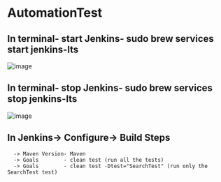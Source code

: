 # AutomationTest

## In terminal- start Jenkins-  sudo brew services start jenkins-lts
![image](https://github.com/GaciuRadu/AutomationTest/assets/136181535/369d9edf-2eec-4f63-978c-0fe453d66910)


## In terminal- stop Jenkins-  sudo brew services stop jenkins-lts
![image](https://github.com/GaciuRadu/AutomationTest/assets/136181535/06a1bd5b-17ab-45b0-933d-28bf1ca53c41)

## In Jenkins-> Configure-> Build Steps
      -> Maven Version- Maven
      -> Goals        - clean test (run all the tests)   
      -> Goals        - clean test -Dtest="SearchTest" (run only the SearchTest test)
